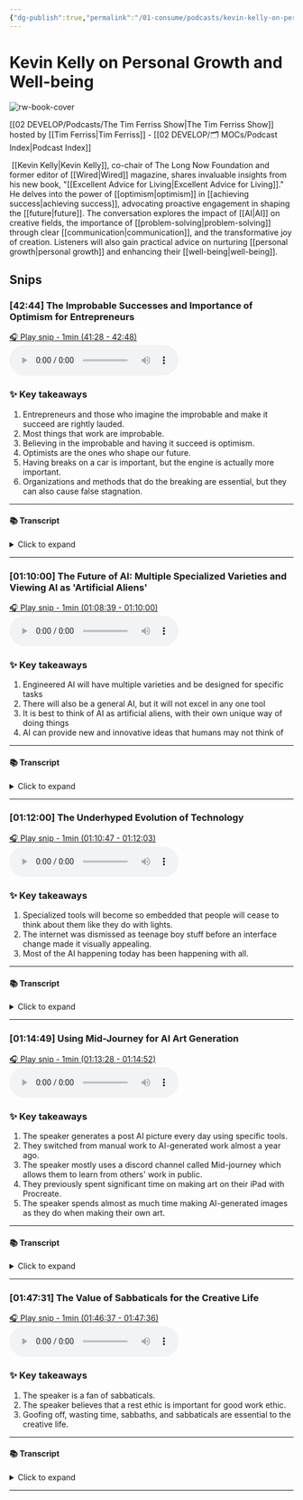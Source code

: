 ```yaml
---
{"dg-publish":true,"permalink":"/01-consume/podcasts/kevin-kelly-on-personal-growth-and-well-being/","title":"Kevin Kelly on Personal Growth and Well-being","tags":["podcasts"]}
---
```


# Kevin Kelly on Personal Growth and Well-being

![rw-book-cover](https://wsrv.nl/?url=https%3A%2F%2Fcontent.production.cdn.art19.com%2Fimages%2F69%2F10%2F10%2Ffb%2F691010fb-625e-4abe-993c-a57228b28dbe%2F91cb53ae0d5dbb379b9dffecf0a772593891d0d09bbe6d90ee746edbdb79e3ec75584f2ceb8260e9f675a90c05419b9b99842a76905b686f0f51c1a9d3e227ab.jpeg&w=300&h=300)

[[02 DEVELOP/Podcasts/The Tim Ferriss Show\|The Tim Ferriss Show]] hosted by [[Tim Ferriss\|Tim Ferriss]] - [[02 DEVELOP/🗂️ MOCs/Podcast Index\|Podcast Index]]

 [[Kevin Kelly\|Kevin Kelly]], co-chair of The Long Now Foundation and former editor of [[Wired\|Wired]] magazine, shares invaluable insights from his new book, "[[Excellent Advice for Living\|Excellent Advice for Living]]." He delves into the power of [[optimism\|optimism]] in [[achieving success\|achieving success]], advocating proactive engagement in shaping the [[future\|future]]. The conversation explores the impact of [[AI\|AI]] on creative fields, the importance of [[problem-solving\|problem-solving]] through clear [[communication\|communication]], and the transformative joy of creation. Listeners will also gain practical advice on nurturing [[personal growth\|personal growth]] and enhancing their [[well-being\|well-being]].
 


## Snips


### [42:44] The Improbable Successes and Importance of Optimism for Entrepreneurs


[🎧 Play snip - 1min️ (41:28 - 42:48)](https://share.snipd.com/snip/9d07cdd5-1f33-42bd-bde8-377d105162a7)
<audio controls> <source src="https://rss.art19.com/episodes/fd75645a-baca-41df-8e00-2fe6efad7ebf.mp3?rss_browser=BAhJIgpTbmlwZAY6BkVU--7de01baece82063bda1cca2dc0d698735fdbe34a#t=41:28,42:48"> </audio>




### ✨ Key takeaways
1. Entrepreneurs and those who imagine the improbable and make it succeed are rightly lauded.
2. Most things that work are improbable.
3. Believing in the improbable and having it succeed is optimism.
4. Optimists are the ones who shape our future.
5. Having breaks on a car is important, but the engine is actually more important.
6. Organizations and methods that do the breaking are essential, but they can also cause false stagnation.


---




#### 📚 Transcript
<details>
<summary>Click to expand</summary>
<blockquote><b>Kevin Kelly</b><br/><br/>Is much easier to imagine how things break than it is to see how they work. And that's why entrepreneurs and all the others are rightly lauded because they're going against that grain. It is hard to imagine how we could have this thing that seems like it is improbable. And most things that work are improbable. That's the definition from the Santa Fe complexity theory is that things breaking down is the probable. Things, complicated things working are improbable by definition. And so you're against the improbable and that work of imagining the improbable and having the improbable succeed and believing it can is optimism, which means that the optimists are The ones who shape our future. So I'd like to give a little story of like a car. You need to have brakes on the car to steer the car. I'm with you so far. But the engine is actually the more important element. So there are people and there are organizations and there are methods that are going to be doing the braking. And I think they're essential. I want brakes on the car. But I just feel that the brake can overwhelm in cross-stagnation in that we also want to remember to focus on making the engine even stronger. So I emphasize the engine. So</blockquote>
</details>



---


### [01:10:00] The Future of AI: Multiple Specialized Varieties and Viewing AI as 'Artificial Aliens'


[🎧 Play snip - 1min️ (01:08:39 - 01:10:00)](https://share.snipd.com/snip/5ee2135d-9de0-4825-bf3e-9148ca31f161)
<audio controls> <source src="https://rss.art19.com/episodes/fd75645a-baca-41df-8e00-2fe6efad7ebf.mp3?rss_browser=BAhJIgpTbmlwZAY6BkVU--7de01baece82063bda1cca2dc0d698735fdbe34a#t=01:08:39,01:10:00"> </audio>




### ✨ Key takeaways
1. Engineered AI will have multiple varieties and be designed for specific tasks
2. There will also be a general AI, but it will not excel in any one tool
3. It is best to think of AI as artificial aliens, with their own unique way of doing things
4. AI can provide new and innovative ideas that humans may not think of


---




#### 📚 Transcript
<details>
<summary>Click to expand</summary>
<blockquote><b>Kevin Kelly</b><br/><br/>Dumb Schmarten is going to be engineered and will have multiple. So it'd be more and more difficult to kind of generalize. What I'm saying is that they're going to be engineered for specific tasks primarily. And there will be a general one. But the general one would be kind of like the Swiss Army knife. You know, it's like good generally, but not really the best in any one tool. That's the engineering maxim. So we should expect multiple varieties of these. And I think the other thing is that for me, the best stance is to think of them as artificial aliens. Aliens mean they could be like Spock or Yoda, very, very smart, but they're just doing things differently than we would do. If they have a sense of humor, it'll be a little off. But that is actually their benefit, because they help us think different. And that's what we're going to be using them for. That's what people are already using them for, is generating ideas. Like, there's probably an idea that no human would ever come up with, and that helps me come up with a new idea. The third thing I would say about the AIs is that most of them will be unseen. They'll be behind the office operating things, the plumbing, the infrastructure. And that's actually a sign of their success. Technologies succeed when we don't see them anymore. We don't think about them. They become boring. The majority of the stuff won't even be outward facing. They'll</blockquote>
</details>



---


### [01:12:00] The Underhyped Evolution of Technology


[🎧 Play snip - 1min️ (01:10:47 - 01:12:03)](https://share.snipd.com/snip/98739824-e3ce-4073-ae37-e5f09a5ed705)
<audio controls> <source src="https://rss.art19.com/episodes/fd75645a-baca-41df-8e00-2fe6efad7ebf.mp3?rss_browser=BAhJIgpTbmlwZAY6BkVU--7de01baece82063bda1cca2dc0d698735fdbe34a#t=01:10:47,01:12:03"> </audio>




### ✨ Key takeaways
1. Specialized tools will become so embedded that people will cease to think about them like they do with lights.
2. The internet was dismissed as teenage boy stuff before an interface change made it visually appealing.
3. Most of the AI happening today has been happening with all.


---




#### 📚 Transcript
<details>
<summary>Click to expand</summary>
<blockquote><b>Kevin Kelly</b><br/><br/>Everything you've said makes sense and tools will get specialized.</blockquote><br/><blockquote><b>Tim Ferriss</b><br/><br/>They will become so embedded that we will cease to think about them, hopefully, right? In the same way that you waved at the lights, you know, we have all sorts of lights in here, but it's not like we walk into any room with artificial light and we think, good Lord. What is this miracle of engineering and human ingenuity? I think most folks would be like, okay, okay. So why is it under hype? What should surprise people or what are people not appreciating?</blockquote><br/><blockquote><b>Kevin Kelly</b><br/><br/>So I was involved with the internet. I was living online for at least 10 years before 1992, 93, when WIRES started. And in a certain sense, it was like, we couldn't get anybody to take it seriously. It was dismissed as teenage boy stuff. And it was kind of, that's what it was. But I felt like, no, this is like, this is really significant. This is really powerful. And what changed it was an interface change. It became visual for the first time. And the web was pictures and stuff. And that's when everybody got it. Most of the AI happening today has been happening with all these chat, has been happening for years. What's new is that we now have an interface. We have the conversational. It's the idea of the large language We</blockquote>
</details>



---


### [01:14:49] Using Mid-Journey for AI Art Generation


[🎧 Play snip - 1min️ (01:13:28 - 01:14:52)](https://share.snipd.com/snip/1d2997a2-2ee8-42de-81ba-7d5ccd00f5e2)
<audio controls> <source src="https://rss.art19.com/episodes/fd75645a-baca-41df-8e00-2fe6efad7ebf.mp3?rss_browser=BAhJIgpTbmlwZAY6BkVU--7de01baece82063bda1cca2dc0d698735fdbe34a#t=01:13:28,01:14:52"> </audio>




### ✨ Key takeaways
1. The speaker generates a post AI picture every day using specific tools.
2. They switched from manual work to AI-generated work almost a year ago.
3. The speaker mostly uses a discord channel called Mid-journey which allows them to learn from others' work in public.
4. They previously spent significant time on making art on their iPad with Procreate.
5. The speaker spends almost as much time making AI-generated images as they do when making their own art.


---




#### 📚 Transcript
<details>
<summary>Click to expand</summary>
<blockquote><b>Kevin Kelly</b><br/><br/>All, I generate posts, a AI picture every day in the half bin. When did you switch from manual to? Last June, almost a year ago. Which tools do you mostly use? I tend to go to MidJourney still.. Midjourney has a very curious interface. It's a Discord channel. And at first, I was completely bamboozled and infuriated with that. But I came to see it as genius. Why is that? Because everybody's working in the open. It's like the ultimate learning vehicle. And I learn something every time I go on. Being a student in the surgery theater back in the day. Exactly. You're seeing how other people do it. It's not behind closed doors. They're doing it in public. And oh my gosh, you learn so much that way. So fast. And what's interesting, the year before that I did a piece of art every day on my iPad with Procreate, I spent almost as much time on the AIs making an image as I do when I make it myself. Because again, the accusation among the painters in the 1800s when the photography came along was, oh, you guys, you just push the button. And we realized, of course, now that photography is not just pushing the button. There's a lot more involved in making a really great photograph than just pushing the button. You have to be in the right position, all this kind of stuff. And the same thing with the AIR. It's,</blockquote>
</details>



---


### [01:47:31] The Value of Sabbaticals for the Creative Life


[🎧 Play snip - 1min️ (01:46:37 - 01:47:36)](https://share.snipd.com/snip/31278741-66a3-45bb-bf44-4a042dc22aa8)
<audio controls> <source src="https://rss.art19.com/episodes/fd75645a-baca-41df-8e00-2fe6efad7ebf.mp3?rss_browser=BAhJIgpTbmlwZAY6BkVU--7de01baece82063bda1cca2dc0d698735fdbe34a#t=01:46:37,01:47:36"> </audio>




### ✨ Key takeaways
1. The speaker is a fan of sabbaticals.
2. The speaker believes that a rest ethic is important for good work ethic.
3. Goofing off, wasting time, sabbaths, and sabbaticals are essential to the creative life.


---




#### 📚 Transcript
<details>
<summary>Click to expand</summary>
<blockquote><b>Kevin Kelly</b><br/><br/>Going to take a slight detour because that is my want.</blockquote><br/><blockquote><b>Tim Ferriss</b><br/><br/>I'm going to take a slight detour because this is on my mind. Do you still recommend sabbaticals? And how would you suggest, maybe for people who have not heard our prior conversations, think about sabbaticals, the value of how to actually take a sabbatical.</blockquote><br/><blockquote><b>Kevin Kelly</b><br/><br/>What does that mean? Right, right, right. No, I'm a huge fan of sabbaticals. And I think I had some advice in the book. I put it, I think we overemphasize our productivity and efficiency, but the best thing for your work ethic is to have a rest ethic. Yes, actually, that's one I've started. Something along the lines of the key to a great work ethic is having a great rest ethic. So this idea of, I think, goofing off, wasting time, sabbaticals, Sabbaths, taking a Sabbath, are all essential to the creative life. It's</blockquote>
</details>



---

